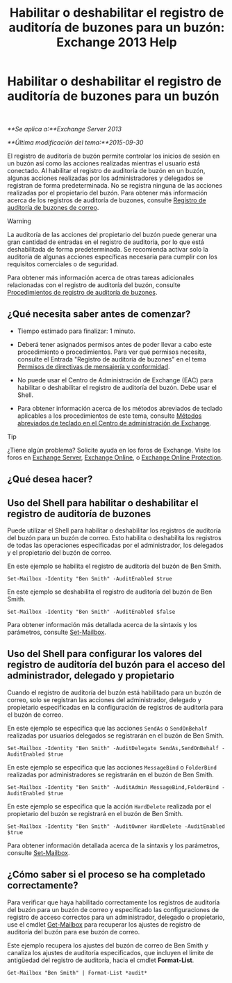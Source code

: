 ﻿---
title: 'Habilitar o deshabilitar el registro de auditoría de buzones para un buzón: Exchange 2013 Help'
TOCTitle: Habilitar o deshabilitar el registro de auditoría de buzones para un buzón
ms:assetid: c4bbfd52-6196-49c7-8c31-777fbbee11f2
ms:mtpsurl: https://technet.microsoft.com/es-es/library/Ff461937(v=EXCHG.150)
ms:contentKeyID: 49895899
ms.date: 04/23/2018
mtps_version: v=EXCHG.150
ms.translationtype: HT
---

# Habilitar o deshabilitar el registro de auditoría de buzones para un buzón

 

_**Se aplica a:**Exchange Server 2013_

_**Última modificación del tema:**2015-09-30_

El registro de auditoría de buzón permite controlar los inicios de sesión en un buzón así como las acciones realizadas mientras el usuario está conectado. Al habilitar el registro de auditoría de buzón en un buzón, algunas acciones realizadas por los administradores y delegados se registran de forma predeterminada. No se registra ninguna de las acciones realizadas por el propietario del buzón. Para obtener más información acerca de los registros de auditoría de buzones, consulte [Registro de auditoría de buzones de correo](mailbox-audit-logging-exchange-2013-help.md).


> [!WARNING]
> La auditoría de las acciones del propietario del buzón puede generar una gran cantidad de entradas en el registro de auditoría, por lo que está deshabilitada de forma predeterminada. Se recomienda activar solo la auditoría de algunas acciones específicas necesaria para cumplir con los requisitos comerciales o de seguridad.



Para obtener más información acerca de otras tareas adicionales relacionadas con el registro de auditoría del buzón, consulte [Procedimientos de registro de auditoría de buzones](mailbox-audit-logging-procedures-exchange-2013-help.md).

## ¿Qué necesita saber antes de comenzar?

  - Tiempo estimado para finalizar: 1 minuto.

  - Deberá tener asignados permisos antes de poder llevar a cabo este procedimiento o procedimientos. Para ver qué permisos necesita, consulte el Entrada "Registro de auditoría de buzones" en el tema [Permisos de directivas de mensajería y conformidad](messaging-policy-and-compliance-permissions-exchange-2013-help.md).

  - No puede usar el Centro de Administración de Exchange (EAC) para habilitar o deshabilitar el registro de auditoría del buzón. Debe usar el Shell.

  - Para obtener información acerca de los métodos abreviados de teclado aplicables a los procedimientos de este tema, consulte [Métodos abreviados de teclado en el Centro de administración de Exchange](keyboard-shortcuts-in-the-exchange-admin-center-exchange-online-protection-help.md).


> [!TIP]
> ¿Tiene algún problema? Solicite ayuda en los foros de Exchange. Visite los foros en <A href="https://go.microsoft.com/fwlink/p/?linkid=60612">Exchange Server</A>, <A href="https://go.microsoft.com/fwlink/p/?linkid=267542">Exchange Online</A>, o <A href="https://go.microsoft.com/fwlink/p/?linkid=285351">Exchange Online Protection</A>.



## ¿Qué desea hacer?

## Uso del Shell para habilitar o deshabilitar el registro de auditoría de buzones

Puede utilizar el Shell para habilitar o deshabilitar los registros de auditoría del buzón para un buzón de correo. Esto habilita o deshabilita los registros de todas las operaciones especificadas por el administrador, los delegados y el propietario del buzón de correo.

En este ejemplo se habilita el registro de auditoría del buzón de Ben Smith.

    Set-Mailbox -Identity "Ben Smith" -AuditEnabled $true

En este ejemplo se deshabilita el registro de auditoría del buzón de Ben Smith.

    Set-Mailbox -Identity "Ben Smith" -AuditEnabled $false

Para obtener información más detallada acerca de la sintaxis y los parámetros, consulte [Set-Mailbox](https://technet.microsoft.com/es-es/library/bb123981\(v=exchg.150\)).

## Uso del Shell para configurar los valores del registro de auditoría del buzón para el acceso del administrador, delegado y propietario

Cuando el registro de auditoría del buzón está habilitado para un buzón de correo, solo se registran las acciones del administrador, delegado y propietario especificadas en la configuración de registros de auditoría para el buzón de correo.

En este ejemplo se especifica que las acciones `SendAs` o `SendOnBehalf` realizadas por usuarios delegados se registrarán en el buzón de Ben Smith.

    Set-Mailbox -Identity "Ben Smith" -AuditDelegate SendAs,SendOnBehalf -AuditEnabled $true

En este ejemplo se especifica que las acciones `MessageBind` o `FolderBind` realizadas por administradores se registrarán en el buzón de Ben Smith.

    Set-Mailbox -Identity "Ben Smith" -AuditAdmin MessageBind,FolderBind -AuditEnabled $true

En este ejemplo se especifica que la acción `HardDelete` realizada por el propietario del buzón se registrará en el buzón de Ben Smith.

    Set-Mailbox -Identity "Ben Smith" -AuditOwner HardDelete -AuditEnabled $true

Para obtener información detallada acerca de la sintaxis y los parámetros, consulte [Set-Mailbox](https://technet.microsoft.com/es-es/library/bb123981\(v=exchg.150\)).

## ¿Cómo saber si el proceso se ha completado correctamente?

Para verificar que haya habilitado correctamente los registros de auditoría del buzón para un buzón de correo y especificado las configuraciones de registro de acceso correctos para un administrador, delegado o propietario, use el cmdlet [Get-Mailbox](https://technet.microsoft.com/es-es/library/bb123685\(v=exchg.150\)) para recuperar los ajustes de registro de auditoría del buzón para ese buzón de correo.

Este ejemplo recupera los ajustes del buzón de correo de Ben Smith y canaliza los ajustes de auditoría especificados, que incluyen el límite de antigüedad del registro de auditoría, hacia el cmdlet **Format-List**.

    Get-Mailbox "Ben Smith" | Format-List *audit*

